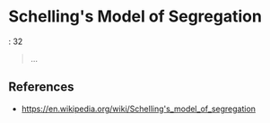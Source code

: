 # Schelling's Model of Segregation

: 32

> …
> 

## References

- https://en.wikipedia.org/wiki/Schelling's_model_of_segregation